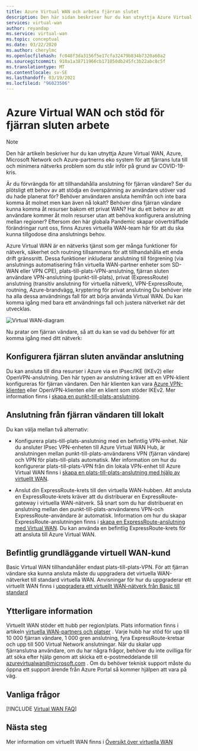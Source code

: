 ```yaml
---
title: Azure Virtual WAN och arbeta fjärran slutet
description: Den här sidan beskriver hur du kan utnyttja Azure Virtual WAN för att kunna arbeta med fjärr anslutning på grund av COVID-19 Pandemic.
services: virtual-wan
author: reyandap
ms.service: virtual-wan
ms.topic: conceptual
ms.date: 03/22/2020
ms.author: cherylmc
ms.openlocfilehash: fc048f3da3156f5e17cfa32479b834b7320a60a2
ms.sourcegitcommit: 910a1a38711966cb171050db245fc3b22abc8c5f
ms.translationtype: MT
ms.contentlocale: sv-SE
ms.lasthandoff: 03/19/2021
ms.locfileid: "96023506"
---
```

# <a name="azure-virtual-wan-and-supporting-remote-work"></a>Azure Virtual WAN och stöd för fjärran sluten arbete

>[!NOTE]
>Den här artikeln beskriver hur du kan utnyttja Azure Virtual WAN, Azure, Microsoft Network och Azure-partnerns eko system för att fjärrans luta till och minimera nätverks problem som du står inför på grund av COVID-19-kris.
>

Är du förvrängda för att tillhandahålla anslutning för fjärran vändare?
Ser du plötsligt ett behov av att stödja en överspänning av användare utöver vad du hade planerat för?
Behöver användaren ansluta hemifrån och inte bara komma åt molnet men kan även nå lokalt?
Behöver dina fjärran vändare kunna komma åt resurser bakom ett privat WAN?
Har du ett behov av att användare kommer åt moln resurser utan att behöva konfigurera anslutning mellan regioner?
Eftersom den här globala Pandemic skapar oöverträffade förändringar runt oss, finns Azures virtuella WAN-team här för att du ska kunna tillgodose dina anslutnings behov.

Azure Virtual WAN är en nätverks tjänst som ger många funktioner för nätverk, säkerhet och routning tillsammans för att tillhandahålla ett enda drift gränssnitt. Dessa funktioner inkluderar anslutning till förgrening (via anslutnings automatisering från virtuella WAN-partner enheter som SD-WAN eller VPN CPE), plats-till-plats-VPN-anslutning, fjärran sluten användare VPN-anslutning (punkt-till-plats), privat (ExpressRoute) anslutning (transitiv anslutning för virtuella nätverk), VPN-ExpressRoute, routning, Azure-brandvägg, kryptering för privat anslutning Du behöver inte ha alla dessa användnings fall för att börja använda Virtual WAN. Du kan komma igång med bara ett användnings fall och justera nätverket när det utvecklas.

![Virtual WAN-diagram](./media/virtual-wan-about/virtualwan1.png)

Nu pratar om fjärran vändare, så att du kan se vad du behöver för att komma igång med ditt nätverk:

## <a name="set-up-remote-user-connectivity"></a><a name="connectivity"></a>Konfigurera fjärran sluten användar anslutning

Du kan ansluta till dina resurser i Azure via en IPsec/IKE (IKEv2) eller OpenVPN-anslutning. Den här typen av anslutning kräver att en VPN-klient konfigureras för fjärran vändaren. Den här klienten kan vara [Azure VPN-klienten](https://go.microsoft.com/fwlink/?linkid=2117554) eller OpenVPN-klienten eller en klient som stöder IKEv2. Mer information finns i [skapa en punkt-till-plats-anslutning](virtual-wan-point-to-site-portal.md).

## <a name="connectivity-from-the-remote-user-to-on-premises"></a><a name="remote user connectivity"></a>Anslutning från fjärran vändaren till lokalt

Du kan välja mellan två alternativ:

* Konfigurera plats-till-plats-anslutning med en befintlig VPN-enhet. När du ansluter IPsec VPN-enheten till Azure Virtual WAN Hub, är anslutningen mellan punkt-till-plats-användarens VPN (fjärran vändare) och VPN för plats-till-plats automatisk. Mer information om hur du konfigurerar plats-till-plats-VPN från din lokala VPN-enhet till Azure Virtual WAN finns i [skapa en plats-till-plats-anslutning med hjälp av virtuellt WAN](virtual-wan-site-to-site-portal.md).

* Anslut din ExpressRoute-krets till den virtuella WAN-hubben. Att ansluta en ExpressRoute-krets kräver att du distribuerar en ExpressRoute-gateway i virtuella WAN-nätverk. Så snart som du har distribuerat en anslutning mellan den punkt-till-plats-användarens VPN-och ExpressRoute-användare är automatisk. Information om hur du skapar ExpressRoute-anslutningen finns i [skapa en ExpressRoute-anslutning med Virtual WAN](virtual-wan-expressroute-portal.md). Du kan använda en befintlig ExpressRoute-krets för att ansluta till Azure Virtual WAN.

## <a name="existing-basic-virtual-wan-customer"></a><a name="basic vWAN"></a>Befintlig grundläggande virtuell WAN-kund

Basic Virtual WAN tillhandahåller endast plats-till-plats-VPN. För att fjärran vändare ska kunna ansluta måste du uppgradera det virtuella WAN-nätverket till standard virtuella WAN. Anvisningar för hur du uppgraderar ett virtuellt WAN finns i [uppgradera ett virtuellt WAN-nätverk från Basic till standard](upgrade-virtual-wan.md)

## <a name="additional-information"></a><a name="other considerations"></a>Ytterligare information

Virtuellt WAN stöder ett hubb per region/plats. Plats information finns i artikeln [virtuella WAN-partners och platser](virtual-wan-locations-partners.md) . Varje hubb har stöd för upp till 10 000 fjärran vändare, 1 000 gren anslutning, fyra ExpressRoute-kretsar och upp till 500 Virtual Network anslutningar. När du skalar upp fjärranslutna användare, om du har några frågor, behöver du inte ovilliga för att söka efter hjälp genom att skicka ett e-postmeddelande till azurevirtualwan@microsoft.com . Om du behöver teknisk support måste du öppna ett support ärende från Azure Portal så kommer hjälpen att vara på väg.

## <a name="faq"></a><a name="faq"></a>Vanliga frågor

[!INCLUDE [Virtual WAN FAQ](../../includes/virtual-wan-faq-include.md)]

## <a name="next-steps"></a>Nästa steg

Mer information om virtuellt WAN finns i [Översikt över virtuella WAN](virtual-wan-about.md)